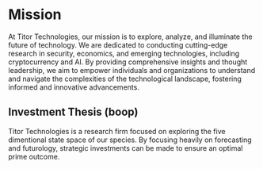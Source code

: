# Mission

At Titor Technologies, our mission is to explore, analyze, and illuminate the future of technology. We are dedicated to conducting cutting-edge research in security, economics, and emerging technologies, including cryptocurrency and AI. By providing comprehensive insights and thought leadership, we aim to empower individuals and organizations to understand and navigate the complexities of the technological landscape, fostering informed and innovative advancements.

## Investment Thesis (boop)

Titor Technologies is a research firm focused on exploring the five dimentional state space of our species. By focusing heavily on forecasting and futurology, strategic investments can be made to ensure an optimal prime outcome.
